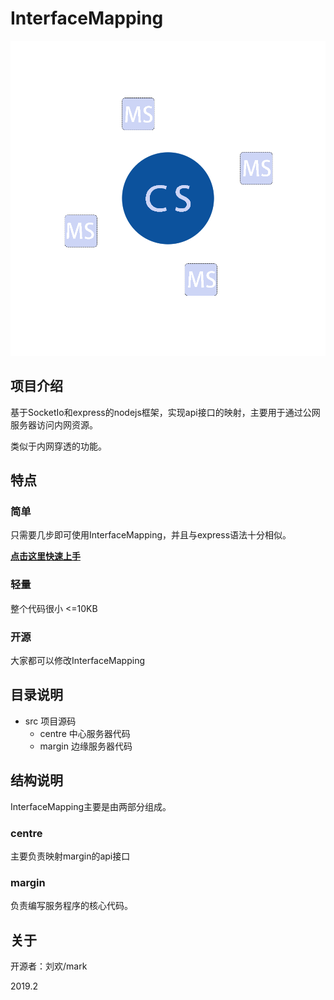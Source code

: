 # InterfaceMapping

![logo](logo.png)

## 项目介绍

基于SocketIo和express的nodejs框架，实现api接口的映射，主要用于通过公网服务器访问内网资源。

类似于内网穿透的功能。

## 特点

### 简单

只需要几步即可使用InterfaceMapping，并且与express语法十分相似。

[**点击这里快速上手**](./src/README.md)

### 轻量

整个代码很小 <=10KB

### 开源

大家都可以修改InterfaceMapping

## 目录说明

- src 项目源码
  - centre 中心服务器代码 
  - margin 边缘服务器代码

## 结构说明

InterfaceMapping主要是由两部分组成。

### centre

主要负责映射margin的api接口

### margin

负责编写服务程序的核心代码。

## 关于

开源者：刘欢/mark

2019.2

​	